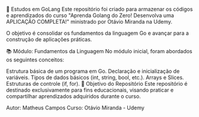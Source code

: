 🐹 Estudos em GoLang
Este repositório foi criado para armazenar os códigos e aprendizados do curso "Aprenda Golang do Zero! Desenvolva uma APLICAÇÃO COMPLETA!" ministrado por Otávio Miranda na Udemy.

O objetivo é consolidar os fundamentos da linguagem Go e avançar para a construção de aplicações práticas.

📚 Módulo: Fundamentos da Linguagem
No módulo inicial, foram abordados os seguintes conceitos:

Estrutura básica de um programa em Go.
Declaração e inicialização de variáveis.
Tipos de dados básicos (int, string, bool, etc.).
Arrays e Slices.
Estruturas de controle (if, for).
🚀 Objetivo do Repositório
Este repositório é destinado exclusivamente para fins educacionais, visando praticar e compartilhar aprendizados adquiridos durante o curso.

Autor: Matheus Campos
Curso: Otávio Miranda - Udemy
